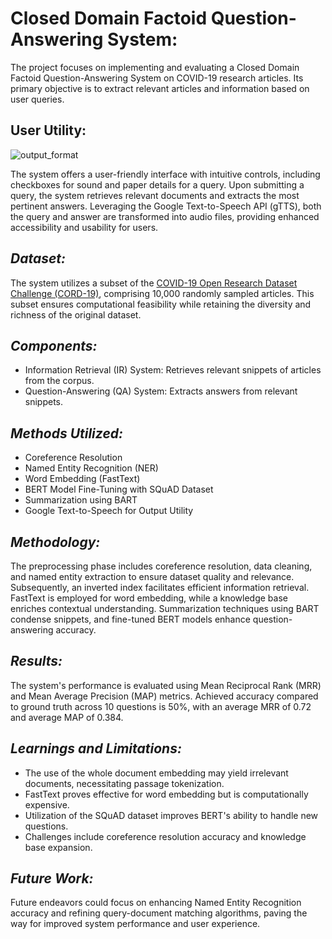 # **Closed Domain Factoid Question-Answering System:**
The project focuses on implementing and evaluating a Closed Domain Factoid Question-Answering System on COVID-19 research articles. Its primary objective is to extract relevant articles and information based on user queries.

## **User Utility:**
![output_format](https://github.com/bibekalce/Closed-Domain-Factoid-Question-Answering-System-on-the-CORD-19-Dataset/assets/24669020/81d6dd7a-eaa8-4956-a5de-c339db8c80b5)


The system offers a user-friendly interface with intuitive controls, including checkboxes for sound and paper details for a query. Upon submitting a query, the system retrieves relevant documents and extracts the most pertinent answers. Leveraging the Google Text-to-Speech API (gTTS), both the query and answer are transformed into audio files, providing enhanced accessibility and usability for users.

## **_Dataset:_**
The system utilizes a subset of the [COVID-19 Open Research Dataset Challenge (CORD-19)](https://www.kaggle.com/datasets/allen-institute-for-ai/CORD-19-research-challenge), comprising 10,000 randomly sampled articles. This subset ensures computational feasibility while retaining the diversity and richness of the original dataset.


## **_Components:_**
- Information Retrieval (IR) System: Retrieves relevant snippets of articles from the corpus.
- Question-Answering (QA) System: Extracts answers from relevant snippets.

## **_Methods Utilized:_**
- Coreference Resolution
- Named Entity Recognition (NER)
- Word Embedding (FastText)
- BERT Model Fine-Tuning with SQuAD Dataset
- Summarization using BART
- Google Text-to-Speech for Output Utility

## **_Methodology:_**
The preprocessing phase includes coreference resolution, data cleaning, and named entity extraction to ensure dataset quality and relevance. Subsequently, an inverted index facilitates efficient information retrieval. FastText is employed for word embedding, while a knowledge base enriches contextual understanding. Summarization techniques using BART condense snippets, and fine-tuned BERT models enhance question-answering accuracy.
## **_Results:_**
The system's performance is evaluated using Mean Reciprocal Rank (MRR) and Mean Average Precision (MAP) metrics. Achieved accuracy compared to ground truth across 10 questions is 50%, with an average MRR of 0.72 and average MAP of 0.384.

## **_Learnings and Limitations:_**
- The use of the whole document embedding may yield irrelevant documents, necessitating passage tokenization.
- FastText proves effective for word embedding but is computationally expensive.
- Utilization of the SQuAD dataset improves BERT's ability to handle new questions.
- Challenges include coreference resolution accuracy and knowledge base expansion.

## **_Future Work:_**
Future endeavors could focus on enhancing Named Entity Recognition accuracy and refining query-document matching algorithms, paving the way for improved system performance and user experience.
